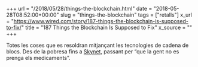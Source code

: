 +++
url = "/2018/05/28/things-the-blockchain.html"
date = "2018-05-28T08:52:00+00:00"
slug = "things-the-blockchain"
tags = ["retalls"]
x_url = "https://www.wired.com/story/187-things-the-blockchain-is-supposed-to-fix/"
title = "187 Things the Blockchain Is Supposed to Fix"
x_source = ""
+++


Totes les coses que es resoldran mitjançant les tecnologies de cadena de blocs. Des de la pobresa fins a [Skynet](https://ca.wikipedia.org/wiki/Skynet_%28Terminator%29), passant per “que la gent no es prenga els medicaments”.
